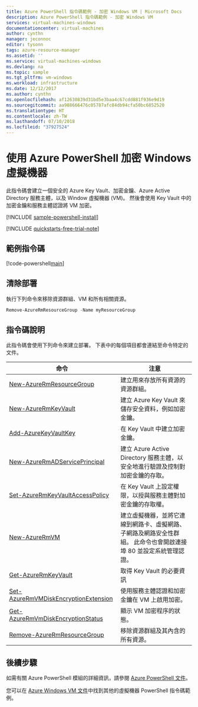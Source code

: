 ```yaml
---
title: Azure PowerShell 指令碼範例 - 加密 Windows VM | Microsoft Docs
description: Azure PowerShell 指令碼範例 - 加密 Windows VM
services: virtual-machines-windows
documentationcenter: virtual-machines
author: cynthn
manager: jeconnoc
editor: tysonn
tags: azure-resource-manager
ms.assetid: ''
ms.service: virtual-machines-windows
ms.devlang: na
ms.topic: sample
ms.tgt_pltfrm: vm-windows
ms.workload: infrastructure
ms.date: 12/12/2017
ms.author: cynthn
ms.openlocfilehash: af12630839d31bd5e3baa4c67cdd881f936e9d19
ms.sourcegitcommit: aa988666476c05787afc84db94cfa50bc6852520
ms.translationtype: HT
ms.contentlocale: zh-TW
ms.lasthandoff: 07/10/2018
ms.locfileid: "37927524"
---
```

# <a name="encrypt-a-windows-virtual-machine-with-azure-powershell"></a>使用 Azure PowerShell 加密 Windows 虛擬機器

此指令碼會建立一個安全的 Azure Key Vault、加密金鑰、Azure Active Directory 服務主體，以及 Window 虛擬機器 (VM)。 然後會使用 Key Vault 中的加密金鑰和服務主體認證將 VM 加密。

[!INCLUDE [sample-powershell-install](../../../includes/sample-powershell-install-no-ssh.md)]

[!INCLUDE [quickstarts-free-trial-note](../../../includes/quickstarts-free-trial-note.md)]

## <a name="sample-script"></a>範例指令碼

[!code-powershell[main](../../../powershell_scripts/virtual-machine/encrypt-vm/encrypt-windows-vm.ps1 "Encrypt VM disks")]

## <a name="clean-up-deployment"></a>清除部署 

執行下列命令來移除資源群組、VM 和所有相關資源。

```powershell
Remove-AzureRmResourceGroup -Name myResourceGroup
```

## <a name="script-explanation"></a>指令碼說明

此指令碼會使用下列命令來建立部署。 下表中的每個項目都會連結至命令特定的文件。

| 命令 | 注意 |
|---|---|
| [New-AzureRmResourceGroup](/powershell/module/azurerm.resources/new-azurermresourcegroup) | 建立用來存放所有資源的資源群組。 |
| [New-AzureRmKeyVault](/powershell/module/azurerm.keyvault/new-azurermkeyvault) | 建立 Azure Key Vault 來儲存安全資料，例如加密金鑰。 |
| [Add-AzureKeyVaultKey](/powershell/module/azurerm.keyvault/add-azurekeyvaultkey) | 在 Key Vault 中建立加密金鑰。 |
| [New-AzureRmADServicePrincipal](/powershell/module/azurerm.resources/new-azurermadserviceprincipal) | 建立 Azure Active Directory 服務主體，以安全地進行驗證及控制對加密金鑰的存取。 |
| [Set-AzureRmKeyVaultAccessPolicy](/powershell/module/azurerm.keyvault/set-azurermkeyvaultaccesspolicy) | 在 Key Vault 上設定權限，以授與服務主體對加密金鑰的存取權。 |
| [New-AzureRmVM](/powershell/module/azurerm.compute/new-azurermvm) | 建立虛擬機器，並將它連線到網路卡、虛擬網路、子網路及網路安全性群組。 此命令也會開啟連接埠 80 並設定系統管理認證。 |
| [Get-AzureRmKeyVault](/powershell/module/azurerm.keyvault/get-azurermkeyvault) | 取得 Key Vault 的必要資訊 |
| [Set-AzureRmVMDiskEncryptionExtension](/powershell/module/azurerm.compute/set-azurermvmdiskencryptionextension) | 使用服務主體認證和加密金鑰在 VM 上啟用加密。 |
| [Get-AzureRmVmDiskEncryptionStatus](/powershell/module/azurerm.compute/get-azurermvmdiskencryptionstatus) | 顯示 VM 加密程序的狀態。 |
| [Remove-AzureRmResourceGroup](/powershell/module/azurerm.resources/remove-azurermresourcegroup) | 移除資源群組及其內含的所有資源。 |

## <a name="next-steps"></a>後續步驟

如需有關 Azure PowerShell 模組的詳細資訊，請參閱 [Azure PowerShell 文件](/powershell/azure/overview)。

您可以在 [Azure Windows VM 文件](../windows/powershell-samples.md?toc=%2fazure%2fvirtual-machines%2fwindows%2ftoc.json)中找到其他的虛擬機器 PowerShell 指令碼範例。
